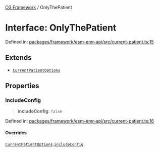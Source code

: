 [O3 Framework](../API.md) / OnlyThePatient

# Interface: OnlyThePatient

Defined in: [packages/framework/esm-emr-api/src/current-patient.ts:15](https://github.com/its-kios09/openmrs-esm-core/blob/main/packages/framework/esm-emr-api/src/current-patient.ts#L15)

## Extends

- [`CurrentPatientOptions`](CurrentPatientOptions.md)

## Properties

### includeConfig

> **includeConfig**: `false`

Defined in: [packages/framework/esm-emr-api/src/current-patient.ts:16](https://github.com/its-kios09/openmrs-esm-core/blob/main/packages/framework/esm-emr-api/src/current-patient.ts#L16)

#### Overrides

[`CurrentPatientOptions`](CurrentPatientOptions.md).[`includeConfig`](CurrentPatientOptions.md#includeconfig)
